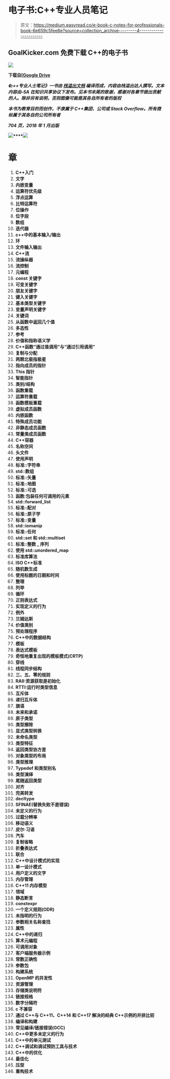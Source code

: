 # 电子书:C++专业人员笔记

> 原文：<https://medium.easyread.co/e-book-c-notes-for-professionals-book-6e659c5fee8e?source=collection_archive---------4----------------------->

## GoalKicker.com 免费下载 C++的电子书

![](img/748fa3590cb4749d68a115e651ab1fc0.png)

**下载自[**[**Google Drive**](https://drive.google.com/open?id=1-g_2WXRM4E0zvDFxZBMqEKDzJBm6nSVI)

***《c++专业人士笔记》一书由* [*栈溢出文档*](https://archive.org/details/documentation-dump.7z) *编译而成，内容由栈溢出达人撰写。文本内容由-SA 在知识共享协议下发布。见本书末尾的致谢，感谢对各章节做出贡献的人。除非另有说明，否则图像可能是其各自所有者的版权***

***本书为教育目的而创作，不隶属于 C++集团、公司或 Stack Overflow。所有商标属于其各自的公司所有者***

***704 页，2018 年 1 月出版***

**![](img/3305580201b2ec4a3e04ae03fc1d2a99.png)****![](img/c602005b944ac5c521cec142bd67efc1.png)**

# **章**

1.  **C++入门**
2.  **文字**
3.  **内嵌变量**
4.  **运算符优先级**
5.  **浮点运算**
6.  **比特运算符**
7.  **位操作**
8.  **位字段**
9.  **数组**
10.  **迭代器**
11.  **c++中的基本输入/输出**
12.  **环**
13.  **文件输入输出**
14.  **C++流**
15.  **流操纵器**
16.  **流控制**
17.  **元编程**
18.  **const 关键字**
19.  **可变关键字**
20.  **朋友关键字**
21.  **键入关键字**
22.  **基本类型关键字**
23.  **变量声明关键字**
24.  **关键词**
25.  **从函数中返回几个值**
26.  **多态性**
27.  **参考**
28.  **价值和指称语义学**
29.  **C++函数“通过值调用”与“通过引用调用”**
30.  **复制与分配**
31.  **两颗北极指极星**
32.  **指向成员的指针**
33.  **This 指针**
34.  **智能指针**
35.  **类别/结构**
36.  **函数重载**
37.  **运算符重载**
38.  **函数模板重载**
39.  **虚拟成员函数**
40.  **内嵌函数**
41.  **特殊成员功能**
42.  **非静态成员函数**
43.  **常量类成员函数**
44.  **C++容器**
45.  **名称空间**
46.  **头文件**
47.  **使用声明**
48.  **标准::字符串**
49.  **std::数组**
50.  **标准::矢量**
51.  **标准::地图**
52.  **标准::可选**
53.  **函数:包装任何可调用的元素**
54.  **std::forward_list**
55.  **标准::配对**
56.  **标准::原子学**
57.  **标准::变量**
58.  **std::iomanip**
59.  **标准::任何**
60.  **std::set 和 std::multiset**
61.  **标准::整数 _ 序列**
62.  **使用 std::unordered_map**
63.  **标准库算法**
64.  **ISO C++标准**
65.  **随机数生成**
66.  **使用<chrono>标题的日期和时间</chrono>**
67.  **整理**
68.  **列举**
69.  **循环**
70.  **正则表达式**
71.  **实现定义的行为**
72.  **例外**
73.  **兰姆达斯**
74.  **价值类别**
75.  **预处理程序**
76.  **C++中的数据结构**
77.  **模板**
78.  **表达式模板**
79.  **奇怪地重复出现的模板模式(CRTP)**
80.  **穿线**
81.  **线程同步结构**
82.  **三、五、零的规则**
83.  **RAII:资源获取是初始化**
84.  **RTTI:运行时类型信息**
85.  **互斥体**
86.  **递归互斥体**
87.  **旗语**
88.  **未来和承诺**
89.  **原子类型**
90.  **类型擦除**
91.  **显式类型转换**
92.  **未命名类型**
93.  **类型特征**
94.  **返回类型协方差**
95.  **对象类型的布局**
96.  **类型推理**
97.  **Typedef 和类型别名**
98.  **类型演绎**
99.  **尾随返回类型**
100.  **对齐**
101.  **完美转发**
102.  **decltype**
103.  **SFINAE(替换失败不是错误)**
104.  **未定义的行为**
105.  **过载分辨率**
106.  **移动语义**
107.  **皮尔·习语**
108.  **汽车**
109.  **复制省略**
110.  **折叠表达式**
111.  **联合**
112.  **C++中设计模式的实现**
113.  **单一设计模式**
114.  **用户定义的文字**
115.  **内存管理**
116.  **C++11 内存模型**
117.  **领域**
118.  **静态断言**
119.  **constexpr**
120.  **一个定义规则(ODR)**
121.  **未指明的行为**
122.  **参数相关名称查找**
123.  **属性**
124.  **C++中的递归**
125.  **算术元编程**
126.  **可调用对象**
127.  **客户端服务器示例**
128.  **常数正确性**
129.  **参数包**
130.  **构建系统**
131.  **OpenMP 的并发性**
132.  **资源管理**
133.  **存储类说明符**
134.  **链接规格**
135.  **数字分隔符**
136.  **c 不兼容**
137.  **通过 C++与 C++11、C++14 和 C++17 解决的经典 C++示例的并排比较**
138.  **编译和构建**
139.  **常见编译/链接错误(GCC)**
140.  **C++中更多未定义的行为**
141.  **C++中的单元测试**
142.  **C++调试和调试预防工具与技术**
143.  **C++中的优化**
144.  **最佳化**
145.  **压型**
146.  **重构技术**